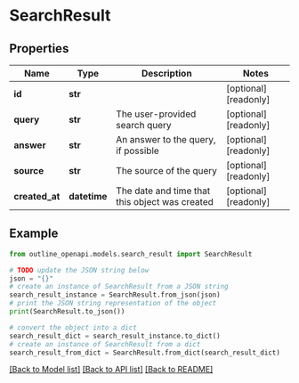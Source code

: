 # SearchResult


## Properties

Name | Type | Description | Notes
------------ | ------------- | ------------- | -------------
**id** | **str** |  | [optional] [readonly] 
**query** | **str** | The user-provided search query | [optional] [readonly] 
**answer** | **str** | An answer to the query, if possible | [optional] [readonly] 
**source** | **str** | The source of the query | [optional] [readonly] 
**created_at** | **datetime** | The date and time that this object was created | [optional] [readonly] 

## Example

```python
from outline_openapi.models.search_result import SearchResult

# TODO update the JSON string below
json = "{}"
# create an instance of SearchResult from a JSON string
search_result_instance = SearchResult.from_json(json)
# print the JSON string representation of the object
print(SearchResult.to_json())

# convert the object into a dict
search_result_dict = search_result_instance.to_dict()
# create an instance of SearchResult from a dict
search_result_from_dict = SearchResult.from_dict(search_result_dict)
```
[[Back to Model list]](../README.md#documentation-for-models) [[Back to API list]](../README.md#documentation-for-api-endpoints) [[Back to README]](../README.md)


